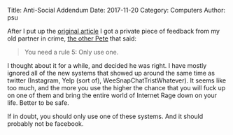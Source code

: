 Title: Anti-Social Addendum
Date: 2017-11-20
Category: Computers
Author: psu

After I put up the <a href="http://mutable-states.com/anti-social-social-networking.html">original article</a> I got a private piece of feedback from my old partner in crime, <a href="http://tleaves.com">the other Pete</a> that said:

> You need a rule 5: Only use one.

I thought about it for a while, and decided he was right. I have mostly ignored all of the new systems that showed up around the same time as twitter (Instagram, Yelp (sort of), WeeSnapChatTristWhatever). It seems like too much, and the more you use the higher the chance that you will fuck up on one of them and bring the entire world of Internet Rage down on your life. Better to be safe.

If in doubt, you should only use one of these systems. And it should probably not be facebook.

